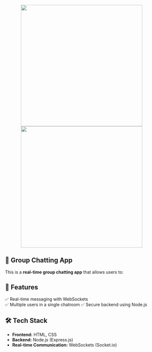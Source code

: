 <p align="center">
  <img src="https://github.com/user-attachments/assets/00fbbe89-07a8-44b3-9fab-e3bbbe555383" width="400"> 

   
  <img src="https://github.com/user-attachments/assets/66d20c02-5a20-423a-8fc8-dab09f7a5ede" width="400">
</p>

## 📱 Group Chatting App  
This is a **real-time group chatting app** that allows users to:  
## 🚀 Features  
✅ Real-time messaging with WebSockets  
✅ Multiple users in a single chatroom 
✅ Secure backend using Node.js  

## 🛠️ Tech Stack  
- **Frontend:** HTML, CSS  
- **Backend:** Node.js (Express.js)  
- **Real-time Communication:** WebSockets (Socket.io)  


